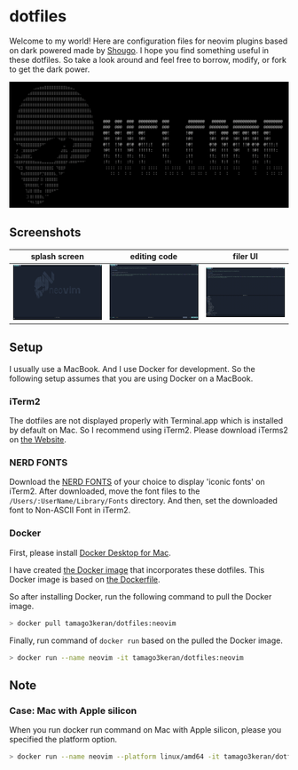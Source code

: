# dotfiles
Welcome to my world! Here are configuration files for neovim plugins based on dark powered made by [Shougo](https://github.com/Shougo). I hope you find something useful in these dotfiles. So take a look around and feel free to borrow, modify, or fork to get the dark power.

<img src="https://raw.githubusercontent.com/tamago3keran/images/main/dotfiles/image_01.png">

## Screenshots

|splash screen|editing code|filer UI|
|:--:|:--:|:--:|
|<img src="https://raw.githubusercontent.com/tamago3keran/images/main/dotfiles/image_02.png">|<img src="https://raw.githubusercontent.com/tamago3keran/images/main/dotfiles/image_03.png">|<img src="https://raw.githubusercontent.com/tamago3keran/images/main/dotfiles/image_04.png">|

## Setup
I usually use a MacBook. And I use Docker for development. So the following setup assumes that you are using Docker on a MacBook.

### iTerm2
The dotfiles are not displayed properly with Terminal.app which is installed by default on Mac. So I recommend using iTerm2. Please download iTerms2 on [the Website](https://iterm2.com).

### NERD FONTS
Download the [NERD FONTS](https://www.nerdfonts.com) of your choice to display 'iconic fonts' on iTerm2. After downloaded, move the font files to the `/Users/:UserName/Library/Fonts` directory. And then, set the downloaded font to Non-ASCII Font in iTerm2.

### Docker
First, please install [Docker Desktop for Mac](https://docs.docker.com/desktop/install/mac-install/).

I have created [the Docker image](https://hub.docker.com/repository/docker/tamago3keran/dotfiles/tags?name=neovim) that incorporates these dotfiles. This Docker image is based on [the Dockerfile](https://github.com/tamago3keran/Dockerfiles/blob/master/neovim/Dockerfile).

So after installing Docker, run the following command to pull the Docker image.

```bash
> docker pull tamago3keran/dotfiles:neovim
```

Finally, run command of `docker run` based on the pulled the Docker image.

```bash
> docker run --name neovim -it tamago3keran/dotfiles:neovim
```

## Note
### Case: Mac with Apple silicon
When you run docker run command on Mac with Apple silicon, please you specified the platform option.

```bash
> docker run --name neovim --platform linux/amd64 -it tamago3keran/dotfiles:neovim
```
